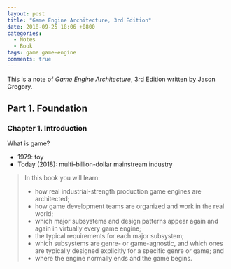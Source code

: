 ```yaml
---
layout: post
title: "Game Engine Architecture, 3rd Edition"
date: 2018-09-25 18:06 +0800
categories:
  - Notes
  - Book
tags: game game-engine
comments: true
---
```


This is a note of *Game Engine Architecture*, 3rd Edition written by Jason Gregory.

## Part 1. Foundation
### Chapter 1. Introduction

What is game?

- 1979: toy
- Today (2018): multi-billion-dollar mainstream industry

> In this book you will learn:
> 
> - how real industrial-strength production game engines are architected;
> - how game development teams are organized and work in the real world;
> - which major subsystems and design patterns appear again and again in virtually every game engine;
> - the typical requirements for each major subsystem;
> - which subsystems are genre- or game-agnostic, and which ones are typically designed explicitly for a specific genre or game; and
> - where the engine normally ends and the game begins.